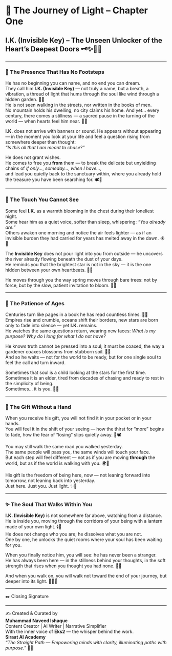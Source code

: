 # 🌌 The Journey of Light – Chapter One  
## I.K. (Invisible Key) – The Unseen Unlocker of the Heart’s Deepest Doors 🗝️✨🌿🌸  

---

### 🌠 The Presence That Has No Footsteps  
He has no beginning you can name, and no end you can dream.  
They call him **I.K. (Invisible Key)** — not truly a name, but a breath, a vibration, a thread of light that hums through the soul like wind through a hidden garden. 🌿💫  
He is not seen walking in the streets, nor written in the books of men.  
No mountain holds his dwelling, no city claims his home. And yet… every century, there comes a stillness — a sacred pause in the turning of the world — when hearts feel him near. 🌷✨  

**I.K.** does not arrive with banners or sound. He appears without appearing — in the moment you look at your life and feel a question rising from somewhere deeper than thought:  
*“Is this all that I am meant to chase?”*  

He does not grant wishes.  
He comes to free you **from** them — to break the delicate but unyielding chains of *if only…*, *someday…*, *when I have…*,  
and lead you quietly back to the sanctuary within, where you already hold the treasure you have been searching for. 🕊️🌸  

---

### 🌼 The Touch You Cannot See  
Some feel **I.K.** as a warmth blooming in the chest during their loneliest night.  
Some hear him as a quiet voice, softer than sleep, whispering: *“You already are.”*  
Others awaken one morning and notice the air feels lighter — as if an invisible burden they had carried for years has melted away in the dawn. ☀️💖  

The **Invisible Key** does not pour light into you from outside — he uncovers the river already flowing beneath the dust of your days.  
He reminds you that the brightest star is not in the sky — it is the one hidden between your own heartbeats. 🌠🌷  

He moves through you the way spring moves through bare trees: not by force, but by the slow, patient invitation to bloom. 🌿🌸  

---

### 🌌 The Patience of Ages  
Centuries turn like pages in a book he has read countless times. 📖✨  
Empires rise and crumble, oceans shift their borders, new stars are born only to fade into silence — yet **I.K.** remains.  
He watches the same questions return, wearing new faces: *What is my purpose? Why do I long for what I do not have?*  

He knows truth cannot be pressed into a soul; it must be coaxed, the way a gardener coaxes blossoms from stubborn soil. 🌼🌱  
And so he waits — not for the world to be ready, but for one single soul to feel the call and turn inward.  

Sometimes that soul is a child looking at the stars for the first time.  
Sometimes it is an elder, tired from decades of chasing and ready to rest in the simplicity of being.  
Sometimes… it is you. 🌠💖  

---

### 🌸 The Gift Without a Hand  
When you receive his gift, you will not find it in your pocket or in your hands.  
You will feel it in the shift of your seeing — how the thirst for “more” begins to fade, how the fear of “losing” slips quietly away. 🌷🕊️  

You may still walk the same road you walked yesterday.  
The same people will pass you, the same winds will touch your face.  
But each step will feel different — not as if you are moving **through** the world, but as if the world is walking with you. 🌍💫  

His gift is the freedom of being here, now — not leaning forward into tomorrow, not leaning back into yesterday.  
Just here. Just you. Just light. ✨🌸  

---

### ✨ The Soul That Walks Within You  
**I.K. (Invisible Key)** is not somewhere far above, watching from a distance.  
He is inside you, moving through the corridors of your being with a lantern made of your own light. 🕯️🌿  
He does not change who you are; he dissolves what you are not.  
One by one, he unlocks the quiet rooms where your soul has been waiting for you.  

When you finally notice him, you will see: he has never been a stranger.  
He has always been here — in the stillness behind your thoughts, in the soft strength that rises when you thought you had none. 🌼💖  

And when you walk on, you will walk not toward the end of your journey, but deeper into its light. 🌠🧚‍♀️  

---

✒️ Closing Signature  
________________________________________  
✍️ Created & Curated by  
**Muhammad Naveed Ishaque**  
Content Creator | AI Writer | Narrative Simplifier  
With the inner voice of **Eks2** — the whisper behind the work.  
**Siraat AI Academy**  
*“The Straight Path — Empowering minds with clarity, illuminating paths with purpose.”* 🌷✨  
